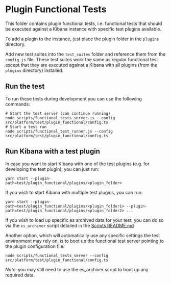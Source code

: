 # Plugin Functional Tests

This folder contains plugin functional tests, i.e. functional tests that should be executed
against a Kibana instance with specific test plugins available.

To add a plugin to the instance, just place the plugin folder in the `plugins`
directory.

Add new test suites into the `test_suites` folder and reference them from the
`config.js` file. These test suites work the same as regular functional test
except that they are executed against a Kibana with all plugins (from the
`plugins` directory) installed.

## Run the test

To run these tests during development you can use the following commands:

```
# Start the test server (can continue running)
node scripts/functional_tests_server.js --config src/platform/test/plugin_functional/config.ts
# Start a test run
node scripts/functional_test_runner.js --config src/platform/test/plugin_functional/config.ts
```

## Run Kibana with a test plugin

In case you want to start Kibana with one of the test plugins (e.g. for developing the
test plugin), you can just run:

```
yarn start --plugin-path=test/plugin_functional/plugins/<plugin_folder>
```

If you wish to start Kibana with multiple test plugins, you can run:

```
yarn start --plugin-path=test/plugin_functional/plugins/<plugin_folder1> --plugin-path=test/plugin_functional/plugins/<plugin_folder2> ...
```

If you wish to load up specific es archived data for your test, you can do so via the `es_archiver` script detailed in the [Scripts README.md](../../../../scripts/README.md#es-archiver)

Another option, which will automatically use any specific settings the test environment may rely on, is to boot up the functional test server pointing to the plugin configuration file.

```
node scripts/functional_tests_server --config src/platform/test/plugin_functional/config.ts
```

*Note:* you may still need to use the es_archiver script to boot up any required data.
